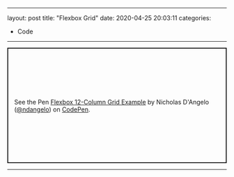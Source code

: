 
---
layout: post
title:  "Flexbox Grid"
date:   2020-04-25 20:03:11
categories: 
- Code

---


<p class="codepen" data-height="265" data-theme-id="light" data-default-tab="html,result" data-user="ndangelo" data-slug-hash="WNNXjry" style="height: 265px; box-sizing: border-box; display: flex; align-items: center; justify-content: center; border: 2px solid; margin: 1em 0; padding: 1em;" data-pen-title="Flexbox 12-Column Grid Example">
  <span>See the Pen <a href="https://codepen.io/ndangelo/pen/WNNXjry">
  Flexbox 12-Column Grid Example</a> by Nicholas D'Angelo (<a href="https://codepen.io/ndangelo">@ndangelo</a>)
  on <a href="https://codepen.io">CodePen</a>.</span>
</p>
<script async src="https://static.codepen.io/assets/embed/ei.js"></script>

---